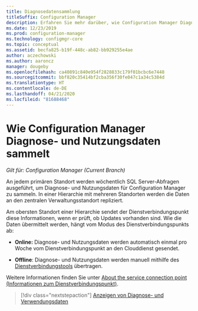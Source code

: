 ```yaml
---
title: Diagnosedatensammlung
titleSuffix: Configuration Manager
description: Erfahren Sie mehr darüber, wie Configuration Manager Diagnose- und Nutzungsdaten über sich selbst sammelt.
ms.date: 12/23/2019
ms.prod: configuration-manager
ms.technology: configmgr-core
ms.topic: conceptual
ms.assetid: becfa825-b19f-448c-ab82-bb929255e4ae
author: aczechowski
ms.author: aaroncz
manager: dougeby
ms.openlocfilehash: ca40891c840e954f2828833c179f01bcbc6e7448
ms.sourcegitcommit: bbf820c35414bf2cba356f30fe047c1a34c5384d
ms.translationtype: HT
ms.contentlocale: de-DE
ms.lasthandoff: 04/21/2020
ms.locfileid: "81688468"
---
```

# <a name="how-configuration-manager-collects-diagnostics-and-usage-data"></a>Wie Configuration Manager Diagnose- und Nutzungsdaten sammelt

*Gilt für: Configuration Manager (Current Branch)*

An jedem primären Standort werden wöchentlich SQL Server-Abfragen ausgeführt, um Diagnose- und Nutzungsdaten für Configuration Manager zu sammeln. In einer Hierarchie mit mehreren Standorten werden die Daten an den zentralen Verwaltungsstandort repliziert.  

Am obersten Standort einer Hierarchie sendet der Dienstverbindungspunkt diese Informationen, wenn er prüft, ob Updates vorhanden sind. Wie die Daten übermittelt werden, hängt vom Modus des Dienstverbindungspunkts ab:

- **Online:** Diagnose- und Nutzungsdaten werden automatisch einmal pro Woche vom Dienstverbindungspunkt an den Clouddienst gesendet.

- **Offline**: Diagnose- und Nutzungsdaten werden manuell mithilfe des [Dienstverbindungstools](../../servers/manage/use-the-service-connection-tool.md) übertragen.

Weitere Informationen finden Sie unter [About the service connection point (Informationen zum Dienstverbindungspunkt)](../../servers/deploy/configure/about-the-service-connection-point.md).

> [!div class="nextstepaction"]
> [Anzeigen von Diagnose- und Verwendungsdaten](view-diagnostics-and-usage-data.md)
